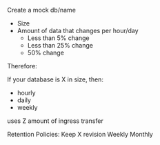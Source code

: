 Create a mock db/name

- Size
- Amount of data that changes per hour/day
  - Less than 5% change
  - Less than 25% change
  - 50% change

Therefore:

If your database is X in size, then:

- hourly
- daily
- weekly

uses Z amount of ingress transfer

Retention Policies:
Keep X revision
Weekly
Monthly
